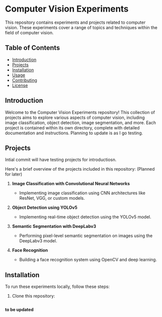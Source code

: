 # Computer Vision Experiments

This repository contains experiments and projects related to computer vision. These experiments cover a range of topics and techniques within the field of computer vision.

## Table of Contents

- [Introduction](#introduction)
- [Projects](#projects)
- [Installation](#installation)
- [Usage](#usage)
- [Contributing](#contributing)
- [License](#license)

## Introduction

Welcome to the Computer Vision Experiments repository! This collection of projects aims to explore various aspects of computer vision, including image classification, object detection, image segmentation, and more. Each project is contained within its own directory, complete with detailed documentation and instructions. Planning to update is as I go testing.

## Projects

Intial commit will have testing projects for introductiosn.

Here's a brief overview of the projects included in this repository: (Planned for later)

1. **Image Classification with Convolutional Neural Networks**
   - Implementing image classification using CNN architectures like ResNet, VGG, or custom models.

2. **Object Detection using YOLOv5**
   - Implementing real-time object detection using the YOLOv5 model.

3. **Semantic Segmentation with DeepLabv3**
   - Performing pixel-level semantic segmentation on images using the DeepLabv3 model.

4. **Face Recognition**
   - Building a face recognition system using OpenCV and deep learning.

## Installation

To run these experiments locally, follow these steps:

1. Clone this repository:
   ```bash
**to be updated**
